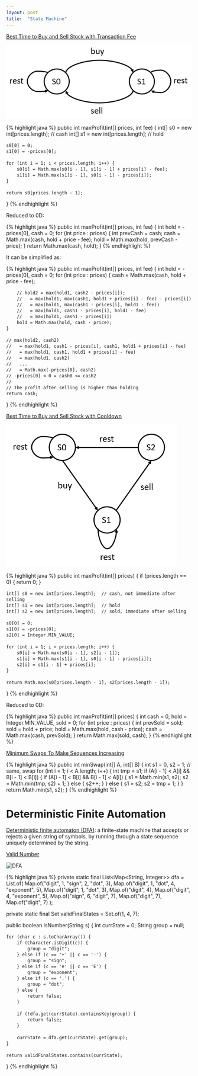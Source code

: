 ```yaml
---
layout: post
title:  "State Machine"
---
```

[Best Time to Buy and Sell Stock with Transaction Fee][best-time-to-buy-and-sell-stock-with-transaction-fee]

![state machine](/assets/best_time_to_buy_and_sell_stock_with_transaction_fee.png)

{% highlight java %}
public int maxProfit(int[] prices, int fee) {
    int[] s0 = new int[prices.length];  // cash
    int[] s1 = new int[prices.length];  // hold

    s0[0] = 0;
    s1[0] = -prices[0];

    for (int i = 1; i < prices.length; i++) {
        s0[i] = Math.max(s0[i - 1], s1[i - 1] + prices[i] - fee);
        s1[i] = Math.max(s1[i - 1], s0[i - 1] - prices[i]);
    }

    return s0[prices.length - 1];
}
{% endhighlight %}

Reduced to 0D:

{% highlight java %}
public int maxProfit(int[] prices, int fee) {
    int hold = -prices[0], cash = 0;
    for (int price : prices) {
        int prevCash = cash;
        cash = Math.max(cash, hold + price - fee);
        hold = Math.max(hold, prevCash - price);
    }
    return Math.max(cash, hold);
}
{% endhighlight %}

It can be simplified as:

{% highlight java %}
public int maxProfit(int[] prices, int fee) {
    int hold = -prices[0], cash = 0;
    for (int price : prices) {
        cash = Math.max(cash, hold + price - fee);

        // hold2 = max(hold1, cash2 - prices[i]);
        //   = max(hold1, max(cash1, hold1 + prices[i] - fee) - prices[i])
        //   = max(hold1, max(cash1 - prices[i], hold1 - fee))
        //   = max(hold1, cash1 - prices[i], hold1 - fee)
        //   = max(hold1, cash1 - prices[i])
        hold = Math.max(hold, cash - price);
    }

    // max(hold2, cash2)
    //   = max(hold1, cash1 - prices[i], cash1, hold1 + prices[i] - fee)
    //   = max(hold1, cash1, hold1 + prices[i] - fee)
    //   = max(hold1, cash2)
    //   ...
    //   = Math.max(-prices[0], cash2)
    // -prices[0] < 0 = cash0 <= cash2
    //
    // The profit after selling is higher than holding
    return cash;
}
{% endhighlight %}

[Best Time to Buy and Sell Stock with Cooldown][best-time-to-buy-and-sell-stock-with-cooldown]

![state machine](/assets/best_time_to_buy_and_sell_stock_with_cooldown.png)

{% highlight java %}
public int maxProfit(int[] prices) {
    if (prices.length == 0) {
        return 0;
    }

    int[] s0 = new int[prices.length];  // cash, not immediate after selling
    int[] s1 = new int[prices.length];  // hold
    int[] s2 = new int[prices.length];  // sold, immediate after selling

    s0[0] = 0;
    s1[0] = -prices[0];
    s2[0] = Integer.MIN_VALUE;

    for (int i = 1; i < prices.length; i++) {
        s0[i] = Math.max(s0[i - 1], s2[i - 1]);
        s1[i] = Math.max(s1[i - 1], s0[i - 1] - prices[i]);
        s2[i] = s1[i - 1] + prices[i];
    }

    return Math.max(s0[prices.length - 1], s2[prices.length - 1]);
}
{% endhighlight %}

Reduced to 0D:

{% highlight java %}
public int maxProfit(int[] prices) {
    int cash = 0, hold = Integer.MIN_VALUE, sold = 0;
    for (int price : prices) {
        int prevSold = sold;
        sold = hold + price;
        hold = Math.max(hold, cash - price);
        cash = Math.max(cash, prevSold);
    }
    return Math.max(sold, cash);
}
{% endhighlight %}

[Minimum Swaps To Make Sequences Increasing][minimum-swaps-to-make-sequences-increasing]

{% highlight java %}
public int minSwap(int[] A, int[] B) {
    int s1 = 0, s2 = 1;  // same, swap
    for (int i = 1; i < A.length; i++) {
        int tmp = s1;
        if (A[i - 1] < A[i] && B[i - 1] < B[i]) {
            if (A[i - 1] < B[i] && B[i - 1] < A[i]) {
                s1 = Math.min(s1, s2);
                s2 = Math.min(tmp, s2) + 1;
            } else {
                s2++;
            }
        } else {
            s1 = s2;
            s2 = tmp + 1;
        }
    }
    return Math.min(s1, s2);
}
{% endhighlight %}

# Deterministic Finite Automation

[Deterministic finite automaton (DFA)](https://en.wikipedia.org/wiki/Deterministic_finite_automaton): a finite-state machine that accepts or rejects a given string of symbols, by running through a state sequence uniquely determined by the string.

[Valid Number][valid-number]

![DFA](https://leetcode.com/problems/valid-number/Figures/65/dfa.png)

{% highlight java %}
private static final List<Map<String, Integer>> dfa = List.of(
    Map.of("digit", 1, "sign", 2, "dot", 3),
    Map.of("digit", 1, "dot", 4, "exponent", 5), 
    Map.of("digit", 1, "dot", 3), 
    Map.of("digit", 4), 
    Map.of("digit", 4, "exponent", 5),
    Map.of("sign", 6, "digit", 7),
    Map.of("digit", 7),
    Map.of("digit", 7)
);

private static final Set<Integer> validFinalStates = Set.of(1, 4, 7);

public boolean isNumber(String s) {
    int currState = 0;
    String group = null;

    for (char c : s.toCharArray()) {
        if (Character.isDigit(c)) {
            group = "digit";
        } else if (c == '+' || c == '-') {
            group = "sign";
        } else if (c == 'e' || c == 'E') {
            group = "exponent";
        } else if (c == '.') {
            group = "dot";
        } else {
            return false;
        }

        if (!dfa.get(currState).containsKey(group)) {
            return false;
        }

        currState = dfa.get(currState).get(group);
    }

    return validFinalStates.contains(currState);
}
{% endhighlight %}

[best-time-to-buy-and-sell-stock-with-cooldown]: https://leetcode.com/problems/best-time-to-buy-and-sell-stock-with-cooldown/
[best-time-to-buy-and-sell-stock-with-transaction-fee]: https://leetcode.com/problems/best-time-to-buy-and-sell-stock-with-transaction-fee/
[minimum-swaps-to-make-sequences-increasing]: https://leetcode.com/problems/minimum-swaps-to-make-sequences-increasing/
[valid-number]: https://leetcode.com/problems/valid-number/
